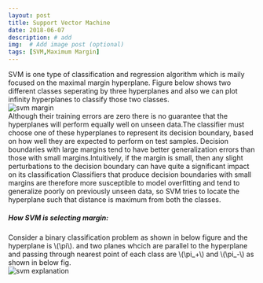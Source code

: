 ```yaml
---
layout: post
title: Support Vector Machine
date: 2018-06-07
description: # add
img:  # Add image post (optional)
tags: [SVM,Maximum Margin]
---
```

SVM is one type of classification and regression algorithm  which is maily focused on the maximal margin hyperplane. Figure below shows two different classes seperating by three hyperplanes and also we can plot infinity hyperplanes to classify those two classes.  
![svm margin]({{site.baseurl}}/assets/img/svm.jpg)  
Although their training errors are zero there is no guarantee that the hyperplanes will perform equally well on unseen data.The classifier must choose one of these hyperplanes to represent its decision boundary, based on how well they are expected to perform on test samples.
Decision boundaries with large margins tend to have better generalization
errors than those with small margins.Intuitively, if the margin is small, then any slight perturbations to the decision boundary can have quite a significant impact on its classification Classifiers that produce decision boundaries with small margins are therefore more susceptible to model overfitting and tend to generalize poorly on previously unseen data, so SVM tries to locate the hyperplane such that distance is maximum from both the classes.  
##### How SVM is selecting margin: 
Consider a binary classification problem as shown in below figure and the hyperplane is \\(\pi\\). and two planes whcich are parallel to the hyperplane and passing through nearest point of each class are  \\(\pi_+\\) and  \\(\pi_-\\) as shown in below fig.  
![svm explanation]({{site.baseurl}}/assets/img/max_margin.jpg)  
